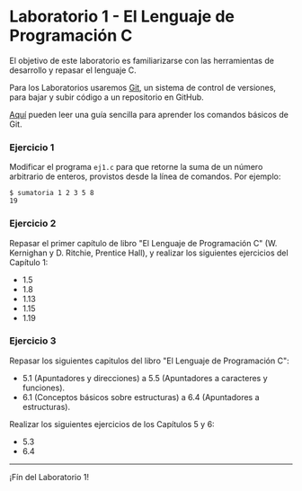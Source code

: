 # Laboratorio 1 - El Lenguaje de Programación C

El objetivo de este laboratorio es familiarizarse con las herramientas de desarrollo y repasar el lenguaje C.

Para los Laboratorios usaremos [Git](https://git-scm.com/), un sistema de control de versiones, para bajar y subir código a un repositorio en GitHub.

[Aquí](http://rogerdudler.github.io/git-guide/index.es.html) pueden leer una guía sencilla para aprender los comandos básicos de Git.

### Ejercicio 1
Modificar el programa `ej1.c` para que retorne la suma de un número arbitrario de enteros, provistos desde la línea de comandos. Por ejemplo:
```
$ sumatoria 1 2 3 5 8
19
```

### Ejercicio 2
Repasar el primer capítulo de libro "El Lenguaje de Programación C" (W. Kernighan y D. Ritchie, Prentice Hall), y realizar los siguientes ejercicios del Capítulo 1: 
- 1.5
- 1.8
- 1.13
- 1.15
- 1.19

### Ejercicio 3
Repasar los siguientes capitulos del libro "El Lenguaje de Programación C":
- 5.1 (Apuntadores y direcciones) a 5.5 (Apuntadores a caracteres y funciones).
- 6.1 (Conceptos básicos sobre estructuras) a 6.4 (Apuntadores a estructuras).

Realizar los siguientes ejercicios de los Capítulos 5 y 6:
- 5.3
- 6.4

---

¡Fín del Laboratorio 1!
